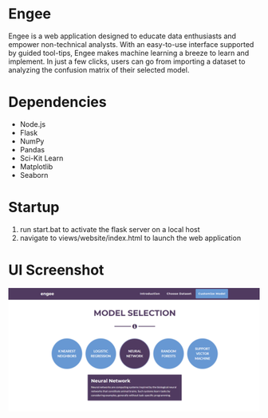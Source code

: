 # Engee

Engee is a web application designed to educate data enthusiasts and empower non-technical analysts. With an easy-to-use interface supported by guided tool-tips, Engee makes machine learning a breeze to learn and implement. In just a few clicks, users can go from importing a dataset to analyzing the confusion matrix of their selected model.

# Dependencies
* Node.js
* Flask
* NumPy
* Pandas
* Sci-Kit Learn
* Matplotlib
* Seaborn

# Startup
1. run start.bat to activate the flask server on a local host
2. navigate to views/website/index.html to launch the web application

# UI Screenshot
![Selection Screenshot](screenshots/selection.png)
